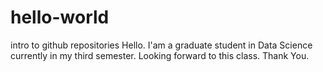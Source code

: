 # hello-world
intro to github repositories
Hello. I'am a graduate student in Data Science currently in my third semester. Looking forward to this class. Thank You.

